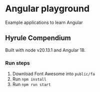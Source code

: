 # Angular playground

Example applications to learn Angular

## Hyrule Compendium

Built with node v20.13.1 and Angular 18.

### Run steps

1. Download Font Awesome into `public/fa`
2. Run `npm install`
3. Run `npm run start`
